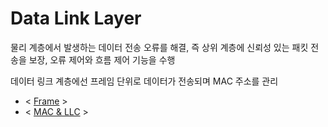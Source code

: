 # Data Link Layer
물리 계층에서 발생하는 데이터 전송 오류를 해결, 즉 상위 계층에 신뢰성 있는 패킷 전송을 보장, 오류 제어와 흐름 제어 기능을 수행 

데이터 링크 계층에선 프레임 단위로 데이터가 전송되며 MAC 주소를 관리 

- < [Frame](6Da-Frame.md) >
- < [MAC & LLC](6Da-MAC&LLC.md) >
